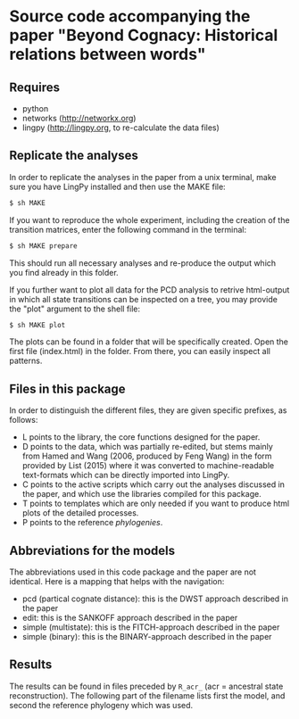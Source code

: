 Source code accompanying the paper "Beyond Cognacy: Historical relations between words"
=======================================================================================

## Requires

* python
* networks (http://networkx.org)
* lingpy (http://lingpy.org, to re-calculate the data files)

## Replicate the analyses

In order to replicate the analyses in the paper from a unix terminal, make sure you have LingPy installed and then use the MAKE file:

```bash
$ sh MAKE
```

If you want to reproduce the whole experiment, including the creation of the transition matrices, enter the following command in the terminal:

```bash
$ sh MAKE prepare
```

This should run all necessary analyses and re-produce the output which you find already in this folder.

If you further want to plot all data for the PCD analysis to retrive html-output in which all state transitions can be inspected on a tree, you may provide the "plot" argument to the shell file:

```bash
$ sh MAKE plot
```

The plots can be found in a folder that will be specifically created. Open the first file (index.html) in the folder. From there, you can easily inspect all patterns.

## Files in this package

In order to distinguish the different files, they are given specific prefixes, as follows:

* L points to the library, the core functions designed for the paper.
* D points to the data, which was partially re-edited, but stems mainly from Hamed and Wang (2006, produced by Feng Wang) in the form provided by List (2015) where it was converted to machine-readable text-formats which can be directly imported into LingPy.
* C points to the active scripts which carry out the analyses discussed in the paper, and which use the libraries compiled for this package.
* T points to templates which are only needed if you want to produce html plots of the detailed processes.
* P points to the reference *phylogenies*.

## Abbreviations for the models

The abbreviations used in this code package and the paper are not identical. Here is a mapping that helps with the navigation:

* pcd (partical cognate distance): this is the DWST approach described in the paper
* edit: this is the SANKOFF approach described in the paper
* simple (multistate): this is the FITCH-approach described in the paper
* simple (binary): this is the BINARY-approach described in the paper

## Results

The results can be found in files preceded by `R_acr_` (acr = ancestral state reconstruction). The following part of the filename lists first the model, and second the reference phylogeny which was used.
